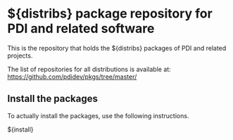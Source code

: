 # ${distribs} package repository for PDI and related software

This is the repository that holds the ${distribs} packages of PDI and related projects.

The list of repositories for all distributions is available at: https://github.com/pdidev/pkgs/tree/master/

## Install the packages

To actually install the packages, use the following instructions.

${install}
